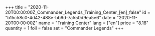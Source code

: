 +++
title = "2020-11-20T00:00:00Z_Commander_Legends_Training_Center_[en]_false"
id = "b15c58c0-4d42-488e-bb9d-7a550d9ea5e6"
date = "2020-11-20T00:00:00Z"
name = "Training Center"
lang = ["en"]
price = "8.18"
quantity = 1
foil = false
set = "Commander Legends"
+++
